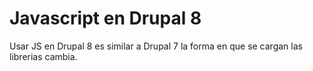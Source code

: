 # Javascript en Drupal 8

Usar JS en Drupal 8 es similar a Drupal 7 la forma en que se cargan las librerias cambia.
